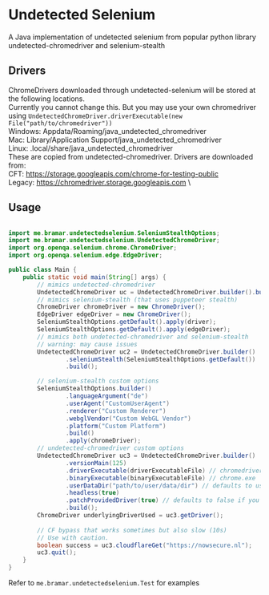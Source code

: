 # Undetected Selenium

A Java implementation of undetected selenium from popular python library undetected-chromedriver and selenium-stealth

## Drivers

ChromeDrivers downloaded through undetected-selenium will be stored at the following locations. \
Currently you cannot change this. But you may use your own chromedriver using `UndetectedChromeDriver.driverExecutable(new File("path/to/chromedriver"))` \
Windows: Appdata/Roaming/java_undetected_chromedriver \
Mac: Library/Application Support/java_undetected_chromedriver \
Linux: .local/share/java_undetected_chromedriver \
These are copied from undetected-chromedriver. Drivers are downloaded from: \
CFT: https://storage.googleapis.com/chrome-for-testing-public \
Legacy: https://chromedriver.storage.googleapis.com \

## Usage

```java

import me.bramar.undetectedselenium.SeleniumStealthOptions;
import me.bramar.undetectedselenium.UndetectedChromeDriver;
import org.openqa.selenium.chrome.ChromeDriver;
import org.openqa.selenium.edge.EdgeDriver;

public class Main {
    public static void main(String[] args) {
        // mimics undetected-chromedriver
        UndetectedChromeDriver uc = UndetectedChromeDriver.builder().build();
        // mimics selenium-stealth (that uses puppeteer stealth)
        ChromeDriver chromeDriver = new ChromeDriver();
        EdgeDriver edgeDriver = new ChromeDriver();
        SeleniumStealthOptions.getDefault().apply(driver);
        SeleniumStealthOptions.getDefault().apply(edgeDriver);
        // mimics both undetected-chromedriver and selenium-stealth
        // warning: may cause issues
        UndetectedChromeDriver uc2 = UndetectedChromeDriver.builder()
                .seleniumStealth(SeleniumStealthOptions.getDefault())
                .build();

        // selenium-stealth custom options
        SeleniumStealthOptions.builder()
                .languageArgument("de")
                .userAgent("CustomUserAgent")
                .renderer("Custom Renderer")
                .webglVendor("Custom WebGL Vendor")
                .platform("Custom Platform")
                .build()
                .apply(chromeDriver);
        // undetected-chromedriver custom options
        UndetectedChromeDriver uc3 = UndetectedChromeDriver.builder()
                .versionMain(125)
                .driverExecutable(driverExecutableFile) // chromedriver.exe
                .binaryExecutable(binaryExecutableFile) // chrome.exe
                .userDataDir("path/to/user/data/dir") // defaults to using temp folder
                .headless(true)
                .patchProvidedDriver(true) // defaults to false if you use custom driver, else it defaults to true
                .build();
        ChromeDriver underlyingDriverUsed = uc3.getDriver();
        
        // CF bypass that works sometimes but also slow (10s)
        // Use with caution.
        boolean success = uc3.cloudflareGet("https://nowsecure.nl");
        uc3.quit();
    }
}

```


Refer to `me.bramar.undetectedselenium.Test` for examples